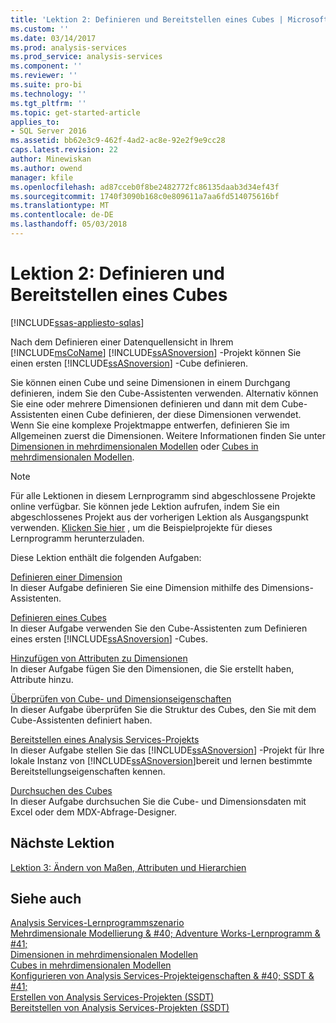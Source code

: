 ```yaml
---
title: 'Lektion 2: Definieren und Bereitstellen eines Cubes | Microsoft Docs'
ms.custom: ''
ms.date: 03/14/2017
ms.prod: analysis-services
ms.prod_service: analysis-services
ms.component: ''
ms.reviewer: ''
ms.suite: pro-bi
ms.technology: ''
ms.tgt_pltfrm: ''
ms.topic: get-started-article
applies_to:
- SQL Server 2016
ms.assetid: bb62e3c9-462f-4ad2-ac8e-92e2f9e9cc28
caps.latest.revision: 22
author: Minewiskan
ms.author: owend
manager: kfile
ms.openlocfilehash: ad87cceb0f8be2482772fc86135daab3d34ef43f
ms.sourcegitcommit: 1740f3090b168c0e809611a7aa6fd514075616bf
ms.translationtype: MT
ms.contentlocale: de-DE
ms.lasthandoff: 05/03/2018
---
```

# <a name="lesson-2-defining-and-deploying-a-cube"></a>Lektion 2: Definieren und Bereitstellen eines Cubes
[!INCLUDE[ssas-appliesto-sqlas](../includes/ssas-appliesto-sqlas.md)]

Nach dem Definieren einer Datenquellensicht in Ihrem [!INCLUDE[msCoName](../includes/msconame-md.md)] [!INCLUDE[ssASnoversion](../includes/ssasnoversion-md.md)] -Projekt können Sie einen ersten [!INCLUDE[ssASnoversion](../includes/ssasnoversion-md.md)] -Cube definieren.  
  
Sie können einen Cube und seine Dimensionen in einem Durchgang definieren, indem Sie den Cube-Assistenten verwenden. Alternativ können Sie eine oder mehrere Dimensionen definieren und dann mit dem Cube-Assistenten einen Cube definieren, der diese Dimensionen verwendet. Wenn Sie eine komplexe Projektmappe entwerfen, definieren Sie im Allgemeinen zuerst die Dimensionen. Weitere Informationen finden Sie unter [Dimensionen in mehrdimensionalen Modellen](../analysis-services/multidimensional-models/dimensions-in-multidimensional-models.md) oder [Cubes in mehrdimensionalen Modellen](../analysis-services/multidimensional-models/cubes-in-multidimensional-models.md).  
  
> [!NOTE]  
> Für alle Lektionen in diesem Lernprogramm sind abgeschlossene Projekte online verfügbar. Sie können jede Lektion aufrufen, indem Sie ein abgeschlossenes Projekt aus der vorherigen Lektion als Ausgangspunkt verwenden. [Klicken Sie hier](http://go.microsoft.com/fwlink/?LinkID=221866) , um die Beispielprojekte für dieses Lernprogramm herunterzuladen.  
  
Diese Lektion enthält die folgenden Aufgaben:  
  
[Definieren einer Dimension](../analysis-services/lesson-2-1-defining-a-dimension.md)  
In dieser Aufgabe definieren Sie eine Dimension mithilfe des Dimensions-Assistenten.  
  
[Definieren eines Cubes](../analysis-services/lesson-2-2-defining-a-cube.md)  
In dieser Aufgabe verwenden Sie den Cube-Assistenten zum Definieren eines ersten [!INCLUDE[ssASnoversion](../includes/ssasnoversion-md.md)] -Cubes.  
  
[Hinzufügen von Attributen zu Dimensionen](../analysis-services/lesson-2-3-adding-attributes-to-dimensions.md)  
In dieser Aufgabe fügen Sie den Dimensionen, die Sie erstellt haben, Attribute hinzu.  
  
[Überprüfen von Cube- und Dimensionseigenschaften](../analysis-services/lesson-2-4-reviewing-cube-and-dimension-properties.md)  
In dieser Aufgabe überprüfen Sie die Struktur des Cubes, den Sie mit dem Cube-Assistenten definiert haben.  
  
[Bereitstellen eines Analysis Services-Projekts](../analysis-services/lesson-2-5-deploying-an-analysis-services-project.md)  
In dieser Aufgabe stellen Sie das [!INCLUDE[ssASnoversion](../includes/ssasnoversion-md.md)] -Projekt für Ihre lokale Instanz von [!INCLUDE[ssASnoversion](../includes/ssasnoversion-md.md)]bereit und lernen bestimmte Bereitstellungseigenschaften kennen.  
  
[Durchsuchen des Cubes](../analysis-services/lesson-2-6-browsing-the-cube.md)  
In dieser Aufgabe durchsuchen Sie die Cube- und Dimensionsdaten mit Excel oder dem MDX-Abfrage-Designer.  
  
## <a name="next-lesson"></a>Nächste Lektion  
[Lektion 3: Ändern von Maßen, Attributen und Hierarchien](../analysis-services/lesson-3-modifying-measures-attributes-and-hierarchies.md)  
  
## <a name="see-also"></a>Siehe auch  
[Analysis Services-Lernprogrammszenario](../analysis-services/analysis-services-tutorial-scenario.md)  
[Mehrdimensionale Modellierung & #40; Adventure Works-Lernprogramm & #41;](../analysis-services/multidimensional-modeling-adventure-works-tutorial.md)  
[Dimensionen in mehrdimensionalen Modellen](../analysis-services/multidimensional-models/dimensions-in-multidimensional-models.md)  
[Cubes in mehrdimensionalen Modellen](../analysis-services/multidimensional-models/cubes-in-multidimensional-models.md)  
[Konfigurieren von Analysis Services-Projekteigenschaften & #40; SSDT & #41;](../analysis-services/multidimensional-models/configure-analysis-services-project-properties-ssdt.md)  
[Erstellen von Analysis Services-Projekten &#40;SSDT&#41;](../analysis-services/multidimensional-models/build-analysis-services-projects-ssdt.md)  
[Bereitstellen von Analysis Services-Projekten &#40;SSDT&#41;](../analysis-services/multidimensional-models/deploy-analysis-services-projects-ssdt.md)  
  
  
  
